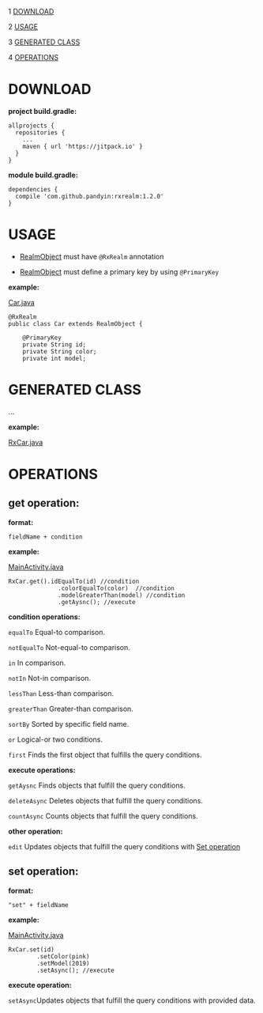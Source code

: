 1 [DOWNLOAD](https://github.com/pandyin/rxrealm#download)

2 [USAGE](https://github.com/pandyin/rxrealm#usage)

3 [GENERATED CLASS](https://github.com/pandyin/rxrealm#generated-class)

4 [OPERATIONS](https://github.com/pandyin/rxrealm#operations)



DOWNLOAD
========

<b>project build.gradle:</b>
```
allprojects {
  repositories {
    ...
    maven { url 'https://jitpack.io' }
  }
}
```

<b>module build.gradle:</b>
```
dependencies {
  compile 'com.github.pandyin:rxrealm:1.2.0'
}
```



USAGE
========

- [RealmObject](https://realm.io/docs/java/4.3.3/api/io/realm/RealmObject.html) must have ```@RxRealm``` annotation

- [RealmObject](https://realm.io/docs/java/4.3.3/api/io/realm/RealmObject.html) must define a primary key by using ```@PrimaryKey```

<b>example:</b>

[Car.java](https://github.com/pandyin/rxrealm/blob/master/example/src/main/java/com/intathep/android/rxrealm/model/Car.java)

```
@RxRealm
public class Car extends RealmObject {

    @PrimaryKey
    private String id;
    private String color;
    private int model;
```



GENERATED CLASS
========

...

<b>example:</b>

[RxCar.java](https://github.com/pandyin/rxrealm/blob/master/example/build/generated/source/apt/debug/com/intathep/rxrealm/realm/RxCar.java)



OPERATIONS
========

get operation:
--------

<b>format:</b>

```fieldName + condition```

<b>example:</b>

[MainActivity.java](https://github.com/pandyin/rxrealm/blob/master/example/src/main/java/com/intathep/android/rxrealm/MainActivity.java)

```
RxCar.get().idEqualTo(id) //condition
              .colorEqualTo(color)  //condition
              .modelGreaterThan(model) //condition
              .getAysnc(); //execute
```

<b>condition operations:</b>

```equalTo``` Equal-to comparison.

```notEqualTo``` Not-equal-to comparison.

```in``` In comparison.

```notIn``` Not-in comparison.

```lessThan``` Less-than comparison.

```greaterThan``` Greater-than comparison.

```sortBy``` Sorted by specific field name.

```or``` Logical-or two conditions.

```first``` Finds the first object that fulfills the query conditions.

<b>execute operations:</b>

```getAysnc``` Finds objects that fulfill the query conditions.

```deleteAsync``` Deletes objects that fulfill the query conditions.

```countAsync``` Counts objects that fulfill the query conditions.

<b>other operation:</b>

```edit```  Updates objects that fulfill the query conditions with [Set operation](https://github.com/pandyin/rxrealm/#set-operation)

set operation:
--------

<b>format:</b>

```"set" + fieldName```

<b>example:</b>

[MainActivity.java](https://github.com/pandyin/rxrealm/blob/master/example/src/main/java/com/intathep/android/rxrealm/MainActivity.java)

```
RxCar.set(id)
        .setColor(pink)
        .setModel(2019)
        .setAsync(); //execute
```

<b>execute operation:</b>

```setAsync```Updates objects that fulfill the query conditions with provided data.
